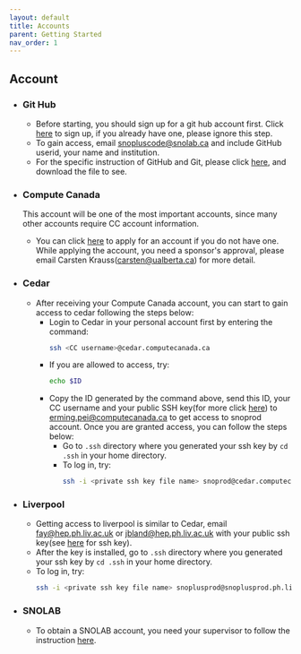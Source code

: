 ```yaml
---
layout: default
title: Accounts
parent: Getting Started
nav_order: 1
---
```


## Account
* ### Git Hub
  * Before starting, you should sign up for a git hub account first. Click [here](https://github.com/signup/free) to sign up, if you already have one, please ignore this step.
  * To gain access, email snopluscode@snolab.ca and include GitHub userid, your name and institution.
  * For the specific instruction of GitHub and Git, please click [here](https://www.snolab.ca/snoplus/private/DocDB/cgi/ShowDocument?docid=1462), and download the file to see.
  
* ### Compute Canada
  This account will be one of the most important accounts, since many other accounts require CC account information.
  * You can click [here](https://www.computecanada.ca/research-portal/account-management/apply-for-an-account/) to apply for an account if you do not have one.    While applying the account, you need a sponsor's approval, please email Carsten Krauss(carsten@ualberta.ca) for more detail.
  
* ### Cedar
  * After receiving your Compute Canada account, you can start to gain access to cedar following the steps below:
    * Login to Cedar in your personal account first by entering the command:
      ```bash
      ssh <CC username>@cedar.computecanada.ca
      ```
    * If you are allowed to access, try:
      ```bash
      echo $ID
      ```
    * Copy the ID generated by the command above, send this ID, your CC username and your public SSH key(for more click [here](./tools.md)) to erming.pei@computecanada.ca to get access to snoprod account. Once you are granted access, you can follow the steps below:
      * Go to `.ssh` directory where you generated your ssh key by `cd .ssh` in your home directory.
      * To log in, try:
        ```bash
        ssh -i <private ssh key file name> snoprod@cedar.computecanada.ca
        ```
        
* ### Liverpool
  * Getting access to liverpool is similar to Cedar, email fay@hep.ph.liv.ac.uk or jbland@hep.ph.liv.ac.uk with your public ssh key(see [here](./tools.md) for ssh key).
  * After the key is installed, go to `.ssh` directory where you generated your ssh key by `cd .ssh` in your home directory.
  * To log in, try:
    ```bash
    ssh -i <private ssh key file name> snoplusprod@snoplusprod.ph.liv.ac.uk
    ```

* ### SNOLAB
  * To obtain a SNOLAB account, you need your supervisor to follow the instruction [here](https://www.snolab.ca/orbeon/fr/ComputingSupport/NewSNOLABUserAccount/new).
